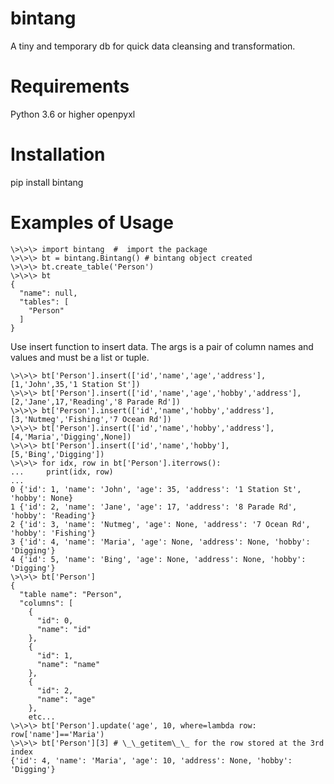# bintang
A tiny and temporary db for quick data cleansing and transformation.

# Requirements
Python 3.6 or higher
openpyxl

# Installation
pip install bintang

# Examples of Usage
    \>\>\> import bintang  #  import the package  
    \>\>\> bt = bintang.Bintang() # bintang object created  
    \>\>\> bt.create_table('Person')  
    \>\>\> bt  
    {  
      "name": null,  
      "tables": [  
        "Person"  
      ]  
    }  

Use insert function to insert data. The args is a pair of column names and values and must be a list or tuple.

    \>\>\> bt['Person'].insert(['id','name','age','address'], [1,'John',35,'1 Station St'])  
    \>\>\> bt['Person'].insert(['id','name','age','hobby','address'], [2,'Jane',17,'Reading','8 Parade Rd'])  
    \>\>\> bt['Person'].insert(['id','name','hobby','address'], [3,'Nutmeg','Fishing','7 Ocean Rd'])  
    \>\>\> bt['Person'].insert(['id','name','hobby','address'], [4,'Maria','Digging',None])  
    \>\>\> bt['Person'].insert(['id','name','hobby'], [5,'Bing','Digging'])  
    \>\>\> for idx, row in bt['Person'].iterrows():  
    ...     print(idx, row)  
    ...  
    0 {'id': 1, 'name': 'John', 'age': 35, 'address': '1 Station St', 'hobby': None}  
    1 {'id': 2, 'name': 'Jane', 'age': 17, 'address': '8 Parade Rd', 'hobby': 'Reading'}  
    2 {'id': 3, 'name': 'Nutmeg', 'age': None, 'address': '7 Ocean Rd', 'hobby': 'Fishing'}  
    3 {'id': 4, 'name': 'Maria', 'age': None, 'address': None, 'hobby': 'Digging'}  
    4 {'id': 5, 'name': 'Bing', 'age': None, 'address': None, 'hobby': 'Digging'}  
    \>\>\> bt['Person']  
    {  
      "table name": "Person",  
      "columns": [  
        {  
          "id": 0,  
          "name": "id"  
        },  
        {  
          "id": 1,  
          "name": "name"  
        },  
        {  
          "id": 2,  
          "name": "age"  
        },  
        etc...  
    \>\>\> bt['Person'].update('age', 10, where=lambda row: row['name']=='Maria')  
    \>\>\> bt['Person'][3] # \_\_getitem\_\_ for the row stored at the 3rd index  
    {'id': 4, 'name': 'Maria', 'age': 10, 'address': None, 'hobby': 'Digging'}  
